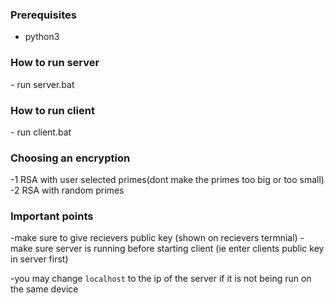 <h3>Prerequisites</h3>
	<ul><li>python3</li></ul>

<h3>How to run server</h3>
	- run server.bat

<h3>How to run client</h3>
	- run client.bat

<h3>Choosing an encryption</h3>
	-1 RSA with user selected primes(dont make the primes too big or too small)
	-2 RSA with random primes

<h3>Important points</h3>
-make sure to give recievers public key (shown on recievers termnial)
-make sure server is running before starting client (ie enter clients public key in server first)

-you may change `localhost` to the ip of the server if it is not being run on the same device
